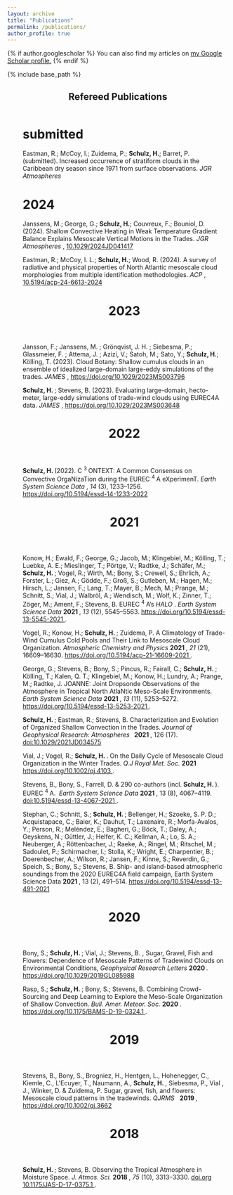 ```yaml
---
layout: archive
title: "Publications"
permalink: /publications/
author_profile: true
---
```


{% if author.googlescholar %}
  You can also find my articles on <u><a href="{{author.googlescholar}}">my Google Scholar profile</a>.</u>
{% endif %}

{% include base_path %}

<div id="c29211" class="frame frame-default frame-type-textmedia frame-layout-0">
  <a id="c29599">
  </a>
  <header>
    <h2 class="">
      Refereed Publications
    </h2>
  </header>
  <div class="ce-textpic ce-right ce-intext">
    <div class="ce-bodytext">
      <div class="csl-right-inline" style="margin: 0 .4em 0 2.5em; ">
        <div class="frame frame-default frame-type-list frame-layout-0 frame-space-after-small" id="c32315">
          <h1>submitted
          </h1>
          <p>Eastman, R.; McCoy, I.; Zuidema, P.; <strong>Schulz, H.</strong>; Barret, P. (submitted). Increased occurrence of stratiform clouds in the Caribbean dry season since 1971 from surface observations. <i>JGR Atmospheres</i></p>
            <h1>2024
            </h1>
           <p>
            Janssens, M.; George, G.; <strong>Schulz, H.</strong>; Couvreux, F.; Bouniol, D. (2024). Shallow Convective Heating in Weak Temperature Gradient Balance Explains Mesoscale Vertical Motions in the Trades.
            <i>JGR Atmospheres
            </i>,
            <a href="http://dx.doi.org/10.1029/2024JD041417">10.1029/2024JD041417
            </a>
          </p>
          <p>
            Eastman, R.; McCoy, I. L.; <strong>Schulz, H.</strong>; Wood, R. (2024). A survey of radiative and physical properties of North Atlantic mesoscale cloud morphologies from multiple identification methodologies.
            <i>ACP
            </i>,
            <a href="https://doi.org/10.5194/acp-24-6613-2024">10.5194/acp-24-6613-2024
            </a>
          </p>
          <header>
            <h1>2023
            </h1>
          </header>
          <p>
            Jansson, F.; Janssens, M. ; Grönqvist, J. H. ; Siebesma, P.; Glassmeier, F. ; Attema, J. ; Azizi, V.; Satoh, M.; Sato, Y.; <strong>Schulz, H.</strong>; Kölling, T. (2023). Cloud Botany: Shallow cumulus clouds in an ensemble of idealized large-domain large-eddy simulations of the trades. 
            <i>JAMES
            </i>,
            <a href="https://doi.org/10.1029/2023MS003796" target="_blank">https://doi.org/10.1029/2023MS003796
            </a>
          </p>
          <p>
            <strong>Schulz, H.
            </strong>; Stevens, B. (2023). Evaluating large-domain, hecto-meter, large-eddy simulations of trade-wind clouds using EUREC4A data. 
            <i>JAMES
            </i>,
            <a href="https://doi.org/10.1029/2023MS003648" target="_blank">https://doi.org/10.1029/2023MS003648
            </a>
          </p>
          <header>
            <h1>2022
            </h1>
          </header>
          <p>
            <strong>Schulz, H.
            </strong> (2022). C
            <sup>3
            </sup>ONTEXT: A Common Consensus on Convective OrgaNizaTion during the EUREC
            <sup>4
            </sup>A eXperimenT. 
            <i>Earth System Science Data
            </i>, 
            <i>14 
            </i>(3), 1233–1256. 
            <a href="https://doi.org/10.5194/essd-14-1233-2022" target="_blank">https://doi.org/10.5194/essd-14-1233-2022
            </a>
          </p>
          <div class="frame frame-default frame-type-list frame-layout-0 frame-space-after-small" id="c32315">
            <header>
              <h1>2021
              </h1>
            </header>
            <p>Konow, H.; Ewald, F.; George, G.; Jacob, M.; Klingebiel, M.; Kölling, T.; Luebke, A. E.; Mieslinger, T.; Pörtge, V.; Radtke, J.; Schäfer, M.;
              <strong> Schulz, H.
              </strong>; Vogel, R.; Wirth, M.; Bony, S.; Crewell, S.; Ehrlich, A.; Forster, L.; Giez, A.; Gödde, F.; Groß, S.; Gutleben, M.; Hagen, M.; Hirsch, L.; Jansen, F.; Lang, T.; Mayer, B.; Mech, M.; Prange, M.; Schnitt, S.; Vial, J.; Walbröl, A.; Wendisch, M.; Wolf, K.; Zinner, T.; Zöger, M.; Ament, F.; Stevens, B. EUREC
              <sup>4
              </sup>A’s 
              <i>HALO
              </i>. 
              <i>Earth System Science Data
              </i>
              <b>2021
              </b>, 
              <i>13
              </i> (12), 5545–5563. 
              <a href="https://doi.org/10.5194/essd-13-5545-2021" target="_blank">https://doi.org/10.5194/essd-13-5545-2021
              </a>.
            </p>
            <p>Vogel, R.; Konow, H.; 
              <strong>Schulz, H.
              </strong>; Zuidema, P. A Climatology of Trade-Wind Cumulus Cold Pools and Their Link to Mesoscale Cloud Organization. 
              <i>Atmospheric Chemistry and Physics
              </i>
              <b>2021
              </b>, 
              <i>21
              </i> (21), 16609–16630. 
              <a href="https://doi.org/10.5194/acp-21-16609-2021" target="_blank">https://doi.org/10.5194/acp-21-16609-2021
              </a>.
            </p>
            <p>George, G.; Stevens, B.; Bony, S.; Pincus, R.; Fairall, C.; 
              <strong>Schulz, H.
              </strong>; Kölling, T.; Kalen, Q. T.; Klingebiel, M.; Konow, H.; Lundry, A.; Prange, M.; Radtke, J. JOANNE: Joint Dropsonde Observations of the Atmosphere in Tropical North AtlaNtic Meso-Scale Environments. 
              <i>Earth System Science Data
              </i>
              <b>2021
              </b>, 
              <i>13
              </i> (11), 5253–5272. 
              <a href="https://doi.org/10.5194/essd-13-5253-2021" target="_blank">https://doi.org/10.5194/essd-13-5253-2021
              </a>.
            </p>
            <p>
              <strong>Schulz, H.
              </strong>; Eastman, R.; Stevens, B. Characterization and Evolution of Organized Shallow Convection in the Trades. 
              <i>Journal of Geophysical Research: Atmospheres
              </i>
              <strong>&nbsp; 2021
              </strong>, 126 (17). 
              <a href="https://agupubs.onlinelibrary.wiley.com/doi/10.1029/2021JD034575" target="_blank">doi:10.1029/2021JD034575
              </a>
            </p>
            <p>Vial, J.; Vogel, R.; 
              <strong>Schulz, H.
              </strong>. On the Daily Cycle of Mesoscale Cloud Organization in the Winter Trades. 
              <i>Q.J Royal Met. Soc. 
              </i>
              <strong>2021 
              </strong>
              <a href="https://doi.org/10.1002/qj.4103" target="_blank">https://doi.org/10.1002/qj.4103
              </a>.
            </p>
            <p>Stevens, B., Bony, S., Farrell, D. &amp; 290 co-authors (incl. 
              <strong>Schulz, H.
              </strong>). EUREC
              <sup>4
              </sup>A.&nbsp;
              <em>Earth System Science Data 
              </em>
              <strong>2021
              </strong>, 13 (8), 4067–4119. 
              <a href="https://doi.org/10.5194/essd-13-4067-2021" target="_blank">doi:10.5194/essd-13-4067-2021
              </a>.
            </p>
            <p>Stephan, C.; Schnitt, S.; 
              <strong>Schulz, H.
              </strong>; Bellenger, H.; Szoeke, S. P. D.; Acquistapace, C.; Baier, K.; Dauhut, T.; Laxenaire, R.; Morfa-Avalos, Y.; Person, R.; Meléndez, E.; Bagheri, G.; Böck, T.; Daley, A.; Geyskens, N.; Güttler, J.; Helfer, K. C.; Kellman, A.; Lo, S. A.; Neuberger, A.; Röttenbacher, J.; Raeke, A.; Ringel, M.; Ritschel, M.; Sadoulet, P.; Schirmacher, I.; Stolla, K.; Wright, E.; Charpentier, B.; Doerenbecher, A.; Wilson, R.; Jansen, F.; Kinne, S.; Reverdin, G.; Speich, S.; Bony, S.; Stevens, B. Ship- and island-based atmospheric soundings from the 2020 EUREC4A field campaign, Earth System Science Data 
              <strong>2021
              </strong>, 13 (2), 491–514. 
              <a href="https://doi.org/10.5194/essd-2020-174" target="_blank">
              </a>
              <a href="https://doi.org/10.5194/essd-13-491-2021" target="_blank">https://doi.org/10.5194/essd-13-491-2021
              </a>
            </p>
            <div class="frame frame-default frame-type-list frame-layout-0 frame-space-after-small" id="c32315">
              <header>
                <h1>2020
                </h1>
              </header>
              <p>Bony, S.; 
                <b>Schulz, H.
                </b>; Vial, J.; Stevens, B. , Sugar, Gravel, Fish and Flowers: Dependence of Mesoscale Patterns of Tradewind Clouds on Environmental Conditions, 
                <i>Geophysical Research Letters 
                </i>
                <strong>2020
                </strong>
                <i>.
                </i>
                <a href="https://doi.org/10.1029/2019GL085988" target="_blank" aria-label="Digital Object Identifier" class="epub-doi">https://doi.org/10.1029/2019GL085988
                </a>
              </p>
              <p>Rasp, S.; 
                <strong>Schulz, H.
                </strong>; Bony, S.; Stevens, B. Combining Crowd-Sourcing and Deep Learning to Explore the Meso-Scale Organization of Shallow Convection. 
                <i>Bull. Amer. Meteor. Soc.
                </i>
                <strong>2020
                </strong>. 
                <a href="https://doi.org/10.1175/BAMS-D-19-0324.1" target="_blank">https://doi.org/10.1175/BAMS-D-19-0324.1
                </a>.
              </p>
              <div class="frame frame-default frame-type-list frame-layout-0 frame-space-after-small" id="c32315">
                <header>
                  <h1>2019
                  </h1>
                </header>
                <p>Stevens, B., Bony, S., Brogniez, H., Hentgen, L., Hohenegger, C., Kiemle, C., L'Ecuyer, T., Naumann, A., 
                  <b>Schulz, H.
                  </b>, Siebesma, P., Vial , J., Winker, D. &amp; Zuidema, P. Sugar, gravel, fish, and flowers: Mesoscale cloud patterns in the tradewinds. 
                  <i>QJRMS
                  </i>&nbsp; 
                  <b>2019
                  </b>, 
                  <a href="https://doi.org/10.1002/qj.3662" target="_blank" aria-label="Digital Object Identifier" class="epub-doi">https://doi.org/10.1002/qj.3662
                  </a>
                </p>
                <div class="frame frame-default frame-type-list frame-layout-0 frame-space-after-small" id="c32315">
                  <header>
                    <h1>2018
                    </h1>
                  </header>
                  <p>
                    <b>Schulz, H.
                    </b>; Stevens, B. Observing the Tropical Atmosphere in Moisture Space. 
                    <i>J. Atmos. Sci.
                    </i>
                    <b>2018
                    </b>, 
                    <i>75
                    </i> (10), 3313–3330. 
                    <a href="https://doi.org/" target="_blank">doi.org
                    </a>
                    <a href="https://doi.org/10.1175/JAS-D-17-0375.1" target="_blank">10.1175/JAS-D-17-0375.1
                    </a>.
                  </p>
                </div>
              </div>
            </div>
          </div>
        </div>
      </div>
    </div>
  </div>
</div>

